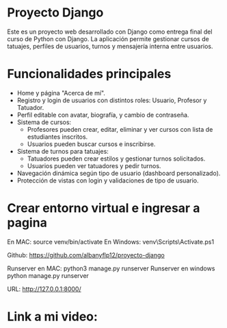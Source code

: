 # Proyecto Django

Este es un proyecto web desarrollado con Django como entrega final del curso de Python con Django. La aplicación permite gestionar cursos de tatuajes, perfiles de usuarios, turnos y mensajería interna entre usuarios.

# Funcionalidades principales

- Home y página "Acerca de mí".
- Registro y login de usuarios con distintos roles: Usuario, Profesor y Tatuador.
- Perfil editable con avatar, biografía, y cambio de contraseña.
- Sistema de cursos:
  - Profesores pueden crear, editar, eliminar y ver cursos con lista de estudiantes inscritos.
  - Usuarios pueden buscar cursos e inscribirse.
- Sistema de turnos para tatuajes:
  - Tatuadores pueden crear estilos y gestionar turnos solicitados.
  - Usuarios pueden ver tatuadores y pedir turnos.
- Navegación dinámica según tipo de usuario (dashboard personalizado).
- Protección de vistas con login y validaciones de tipo de usuario.

# Crear entorno virtual e ingresar a pagina

En MAC: source venv/bin/activate
En Windows: venv\Scripts\Activate.ps1

Github: https://github.com/albanyflp12/proyecto-django

Runserver en MAC: python3 manage.py runserver
Runserver en windows python manage.py runserver

URL: http://127.0.0.1:8000/

# Link a mi video: